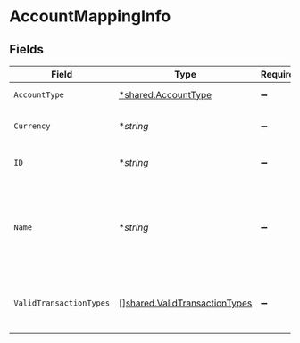 # AccountMappingInfo


## Fields

| Field                                                                                 | Type                                                                                  | Required                                                                              | Description                                                                           | Example                                                                               |
| ------------------------------------------------------------------------------------- | ------------------------------------------------------------------------------------- | ------------------------------------------------------------------------------------- | ------------------------------------------------------------------------------------- | ------------------------------------------------------------------------------------- |
| `AccountType`                                                                         | [*shared.AccountType](../../../pkg/models/shared/accounttype.md)                      | :heavy_minus_sign:                                                                    | Type of the account.                                                                  | Expense                                                                               |
| `Currency`                                                                            | **string*                                                                             | :heavy_minus_sign:                                                                    | Currency of the account.                                                              | GBP                                                                                   |
| `ID`                                                                                  | **string*                                                                             | :heavy_minus_sign:                                                                    | Unique identifier of account.                                                         | 6                                                                                     |
| `Name`                                                                                | **string*                                                                             | :heavy_minus_sign:                                                                    | Name of the account as it appears in the companies accounting software.               | Purchases                                                                             |
| `ValidTransactionTypes`                                                               | [][shared.ValidTransactionTypes](../../../pkg/models/shared/validtransactiontypes.md) | :heavy_minus_sign:                                                                    | Supported transaction types for the account.                                          | Payment                                                                               |